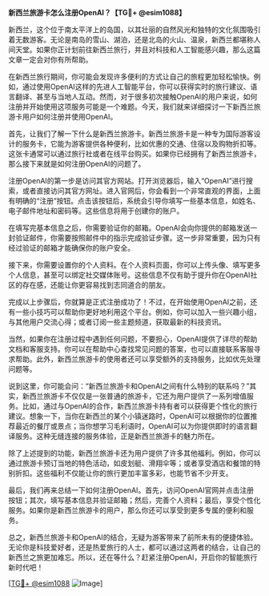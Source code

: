 **新西兰旅游卡怎么注册OpenAI？【TG💪+ @esim1088】**

新西兰，这个位于南太平洋上的岛国，以其壮丽的自然风光和独特的文化氛围吸引着无数游客。无论是南岛的雪山、湖泊，还是北岛的火山、温泉，新西兰都堪称人间天堂。如果你正计划前往新西兰旅行，并且对科技和人工智能感兴趣，那么这篇文章一定会对你有所帮助。

在新西兰旅行期间，你可能会发现许多便利的方式让自己的旅程更加轻松愉快。例如，通过使用OpenAI这样的先进人工智能平台，你可以获得实时的旅行建议、语言翻译、甚至与当地人互动。然而，对于很多初次接触OpenAI的用户来说，如何注册并开始使用这项服务可能是一个难题。今天，我们就来详细探讨一下新西兰旅游卡用户如何注册并使用OpenAI。

首先，让我们了解一下什么是新西兰旅游卡。新西兰旅游卡是一种专为国际游客设计的服务卡，它能为游客提供各种便利，比如优惠的交通、住宿以及购物折扣等。这张卡通常可以通过旅行社或者在线平台购买。如果你已经拥有了新西兰旅游卡，那么接下来就是如何注册OpenAI的问题了。

注册OpenAI的第一步是访问其官方网站。打开浏览器后，输入“OpenAI”进行搜索，或者直接访问其官方网址。进入官网后，你会看到一个非常直观的界面，上面有明确的“注册”按钮。点击该按钮后，系统会引导你填写一些基本信息，如姓名、电子邮件地址和密码等。这些信息将用于创建你的账户。

在填写完基本信息之后，你需要验证你的邮箱。OpenAI会向你提供的邮箱发送一封验证邮件，你需要按照邮件中的指示完成验证步骤。这一步非常重要，因为只有经过验证的邮箱才能确保你的账户安全。

接下来，你需要设置你的个人资料。在个人资料页面，你可以上传头像、填写更多个人信息，甚至可以绑定社交媒体账号。这些信息不仅有助于提升你在OpenAI社区的存在感，还能让你更容易找到志同道合的朋友。

完成以上步骤后，你就算是正式注册成功了！不过，在开始使用OpenAI之前，还有一些小技巧可以帮助你更好地利用这个平台。例如，你可以加入一些兴趣小组，与其他用户交流心得；或者订阅一些主题频道，获取最新的科技资讯。

当然，如果你在注册过程中遇到任何问题，不要担心，OpenAI提供了详尽的帮助文档和客服支持。你可以在帮助中心查找常见问题的答案，也可以直接联系客服寻求帮助。此外，新西兰旅游卡的使用者还可以享受额外的支持服务，比如优先处理问题等。

说到这里，你可能会问：“新西兰旅游卡和OpenAI之间有什么特别的联系吗？”其实，新西兰旅游卡不仅仅是一张普通的旅游卡，它还为用户提供了一系列增值服务。比如，通过与OpenAI的合作，新西兰旅游卡持有者可以获得更个性化的旅行建议。想象一下，当你在新西兰的某个小镇迷路时，OpenAI可以根据你的位置推荐最近的餐厅或景点；当你想学习毛利语时，OpenAI可以为你提供即时的语言翻译服务。这种无缝连接的服务体验，正是新西兰旅游卡的魅力所在。

除了上述提到的功能，新西兰旅游卡还为用户提供了许多其他福利。例如，你可以通过旅游卡预订当地的特色活动，如皮划艇、滑翔伞等；或者享受酒店和餐馆的特别折扣。这些福利不仅能让你的旅行更加丰富多彩，也能节省不少开支。

最后，我们再来总结一下如何注册OpenAI。首先，访问OpenAI官网并点击注册按钮；其次，填写基本信息并验证邮箱；然后，完善个人资料；最后，享受个性化服务。如果你是新西兰旅游卡的用户，那么你还可以享受到更多专属的便利和服务。

总之，新西兰旅游卡和OpenAI的结合，无疑为游客带来了前所未有的便捷体验。无论你是科技爱好者，还是热爱旅行的人士，都可以通过这两者的结合，让自己的新西兰之旅更加难忘。所以，还在等什么？赶紧注册OpenAI，开启你的智能旅行新时代吧！

[[TG💪+ @esim1088](https://t.me/s/esim1088) ![Image](https://i.postimg.cc/4NQfJmqS/Snipaste-2025-05-13-00-14-12.png)]